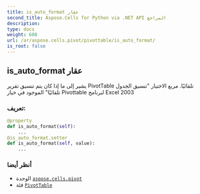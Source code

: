 ```yaml
---
title: is_auto_format عقار
second_title: Aspose.Cells for Python via .NET API المراجع
description:
type: docs
weight: 680
url: /ar/aspose.cells.pivot/pivottable/is_auto_format/
is_root: false
---
```

##  is_auto_format عقار

يشير إلى ما إذا كان يتم تنسيق تقرير PivotTable تلقائيًا.
مربع الاختيار "تنسيق الجدول تلقائيًا" الموجود في خيار Pivottable لبرنامج Excel 2003
###  تعريف:
```python
@property
def is_auto_format(self):
    ...
@is_auto_format.setter
def is_auto_format(self, value):
    ...
```

###  أنظر أيضا
* الوحدة [`aspose.cells.pivot`](../../)
* فئة [`PivotTable`](/cells/python-net/ar/aspose.cells.pivot/pivottable)
